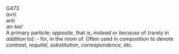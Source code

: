 G473  
ἀντί  
anti  
*an-tee‘*  
A primary particle; *opposite*, that is, *instead* or *because* of
(rarely *in* *addition* to): - for, in the room of. Often used in
composition to denote *contrast*, *requital*, *substitution*,
*correspondence*, etc.  
